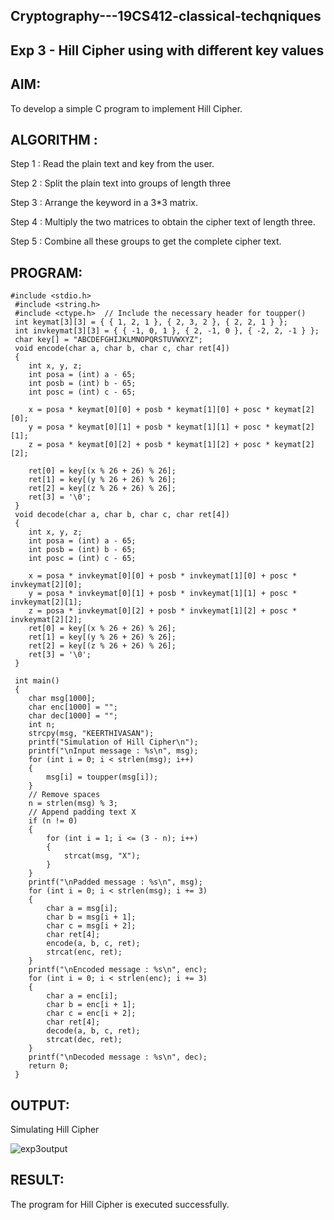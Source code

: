 ## Cryptography---19CS412-classical-techqniques

## Exp 3 - Hill Cipher using with different key values

## AIM:

To develop a simple C program to implement Hill Cipher.

## ALGORITHM :

Step 1 : Read the plain text and key from the user.

Step 2 : Split the plain text into groups of length three

Step 3 : Arrange the keyword in a 3*3 matrix.

Step 4 : Multiply the two matrices to obtain the cipher text of length three.

Step 5 : Combine all these groups to get the complete cipher text.

## PROGRAM:

```
#include <stdio.h>
 #include <string.h>
 #include <ctype.h>  // Include the necessary header for toupper()
 int keymat[3][3] = { { 1, 2, 1 }, { 2, 3, 2 }, { 2, 2, 1 } };
 int invkeymat[3][3] = { { -1, 0, 1 }, { 2, -1, 0 }, { -2, 2, -1 } };
 char key[] = "ABCDEFGHIJKLMNOPQRSTUVWXYZ";
 void encode(char a, char b, char c, char ret[4]) 
 {
    int x, y, z;
    int posa = (int) a - 65;
    int posb = (int) b - 65;
    int posc = (int) c - 65;
    
    x = posa * keymat[0][0] + posb * keymat[1][0] + posc * keymat[2][0];
    y = posa * keymat[0][1] + posb * keymat[1][1] + posc * keymat[2][1];
    z = posa * keymat[0][2] + posb * keymat[1][2] + posc * keymat[2][2];
    
    ret[0] = key[(x % 26 + 26) % 26];
    ret[1] = key[(y % 26 + 26) % 26];
    ret[2] = key[(z % 26 + 26) % 26];
    ret[3] = '\0';
 }
 void decode(char a, char b, char c, char ret[4]) 
 {
    int x, y, z;
    int posa = (int) a - 65;
    int posb = (int) b - 65;
    int posc = (int) c - 65;
    
    x = posa * invkeymat[0][0] + posb * invkeymat[1][0] + posc * invkeymat[2][0];
    y = posa * invkeymat[0][1] + posb * invkeymat[1][1] + posc * invkeymat[2][1];
    z = posa * invkeymat[0][2] + posb * invkeymat[1][2] + posc * invkeymat[2][2];
    ret[0] = key[(x % 26 + 26) % 26];
    ret[1] = key[(y % 26 + 26) % 26];
    ret[2] = key[(z % 26 + 26) % 26];
    ret[3] = '\0';
 }
 
 int main() 
 {
    char msg[1000];
    char enc[1000] = "";
    char dec[1000] = "";
    int n;
    strcpy(msg, "KEERTHIVASAN");
    printf("Simulation of Hill Cipher\n");
    printf("\nInput message : %s\n", msg);
    for (int i = 0; i < strlen(msg); i++) 
    {
        msg[i] = toupper(msg[i]);
    }
    // Remove spaces
    n = strlen(msg) % 3;
    // Append padding text X
    if (n != 0) 
    {
        for (int i = 1; i <= (3 - n); i++) 
        {
            strcat(msg, "X");
        }
    }
    printf("\nPadded message : %s\n", msg);
    for (int i = 0; i < strlen(msg); i += 3) 
    {
        char a = msg[i];
        char b = msg[i + 1];
        char c = msg[i + 2];
        char ret[4];
        encode(a, b, c, ret);
        strcat(enc, ret);
    }
    printf("\nEncoded message : %s\n", enc);
    for (int i = 0; i < strlen(enc); i += 3)
    {
        char a = enc[i];
        char b = enc[i + 1];
        char c = enc[i + 2];
        char ret[4];
        decode(a, b, c, ret);
        strcat(dec, ret);
    }
    printf("\nDecoded message : %s\n", dec);    
    return 0;
 }
```

## OUTPUT:

Simulating Hill Cipher

![exp3output](https://github.com/user-attachments/assets/7bbe8e5b-234f-4c5c-9ab5-56d0b7e581d7)

## RESULT:
The program for Hill Cipher is executed successfully.

